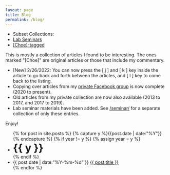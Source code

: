 ```yaml
---
layout: page
title: Blog
permalink: /blog/
---
```


<div>
<ul class="flattoc">
<li> Subset Collections: </li>
<li> <a href="/seminar/">Lab Seminars</a> </li>
<li> <a href="/blog-choe">[Choe]-tagged</a> </li>
</ul>
</div>

This is mostly a collection of articles I found to be interesting. The ones marked "[Choe]" are original articles or those that include my commentary.

* [New] 2/26/2022: You can now press the [ j ] and [ k ] key inside the article to go back and forth between the articles, and [ l ] key to come back to the listing.
* Copying over articles from my [private Facebook group](https://www.facebook.com/groups/choelab) is now complete (2020 to present). 
* Old articles from my private collection are now also available (2013 to 2017, and 2017 to 2019). 
* Lab seminar materials have been added. See [/seminar/](/seminar/) for a separate collection of only these entries.

Enjoy!

<ul class="listing">
{% for post in site.posts %}
  {% capture y %}{{post.date | date:"%Y"}}{% endcapture %}
  {% if year != y %}
    {% assign year = y %}
    <li class="listing-seperator"> <b><font size="+3">{{ y }}</font></b> </li>
  {% endif %}
  <li class="listing-item">
    <time datetime="{{ post.date | date:"%Y-%m-%d" }}">{{ post.date | date:"%Y-%m-%d" }}</time>
    <a href="{{ post.url }}" title="{{ post.title }}">{{ post.title }}</a>
  </li>
{% endfor %}
</ul>

